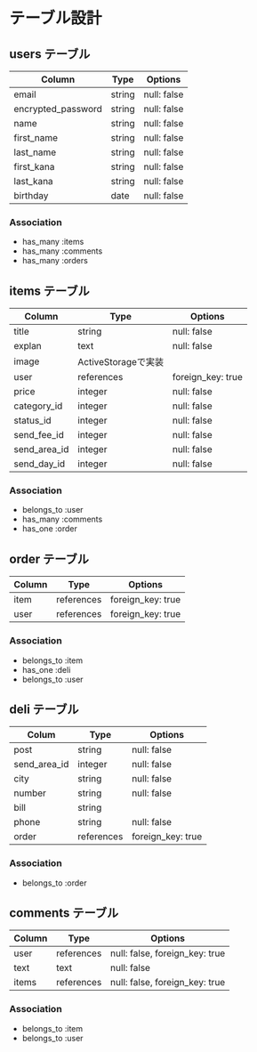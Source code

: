 # テーブル設計

## users テーブル

| Column               | Type   | Options     |
| -------------------- | ------ | ----------- |
| email                | string | null: false |
| encrypted_password   | string | null: false |
| name                 | string | null: false |
| first_name           | string | null: false |
| last_name            | string | null: false |
| first_kana           | string | null: false |
| last_kana            | string | null: false |
| birthday             | date   | null: false |

### Association

- has_many :items
- has_many :comments
- has_many :orders

## items テーブル

| Column       | Type       | Options                            |
| ------------ | ---------- | ---------------------------------- |
| title        | string     | null: false                        |
| explan       | text       | null: false                        |
| image        | ActiveStorageで実装                              |
| user         | references | foreign_key: true                  |
| price        | integer    | null: false                        |
| category_id  | integer    | null: false                        |
| status_id    | integer    | null: false                        |
| send_fee_id  | integer    | null: false                        |
| send_area_id | integer    | null: false                        |
| send_day_id  | integer    | null: false                        |

### Association

- belongs_to :user
- has_many :comments
- has_one :order

## order テーブル

| Column     | Type       | Options           |
| ---------- | ---------- | ----------------- |
| item       | references | foreign_key: true |
| user       | references | foreign_key: true |

### Association

- belongs_to :item
- has_one :deli
- belongs_to :user

## deli テーブル

| Colum          | Type       | Options           |
| -------------- | -----------| ----------------- |
| post           | string     | null: false       |
| send_area_id   | integer    | null: false       |
| city           | string     | null: false       |
| number         | string     | null: false       |
| bill           | string     |                   |
| phone          | string     | null: false       |
| order          | references | foreign_key: true |

### Association

- belongs_to :order

## comments テーブル

| Column    | Type       | Options                        |
| --------- | ---------- | ------------------------------ |
| user      | references | null: false, foreign_key: true |
| text      | text       | null: false                    |
| items     | references | null: false, foreign_key: true |

### Association

- belongs_to :item
- belongs_to :user

